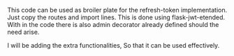 This code can be used as broiler plate for the refresh-token implementation. Just copy the routes and import lines.
This is done using flask-jwt-etended. With in the code there is also admin decorator already defined should the need arise.

I will be adding the extra functionalities, So that it can be used effectively.
